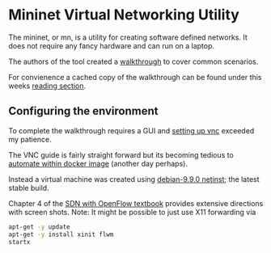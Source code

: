 # Mininet Virtual Networking Utility

The mininet, or mn, is a utility for creating software defined networks. It does not require any fancy hardware and can run on a laptop.

The authors of the tool created a [walkthrough](http://mininet.org/walkthrough/#part-1-everyday-mininet-usage) to cover common scenarios.

For convienence a cached copy of the walkthrough can be found under this weeks [reading section](../Readings/Mininet_Walkthrough.pdf).

## Configuring the environment

To complete the walkthrough requires a GUI and [setting up vnc](https://linoxide.com/debian/configure-vnc-server-debian-9-stretch/) exceeded my patience.

The VNC guide is fairly straight forward but its becoming tedious to [automate within docker image](Dockerfile) (another day perhaps).

Instead a virtual machine was created using [debian-9.9.0 netinst](https://saimei.ftp.acc.umu.se/debian-cd/current/amd64/iso-cd/debian-9.9.0-amd64-netinst.iso); the latest stable build.

Chapter 4 of the [SDN with OpenFlow textbook](SDN_OpenFlow.md) provides extensive directions with screen shots.
Note: It might be possible to just use X11 forwarding via

```bash
apt-get -y update
apt-get -y install xinit flwm
startx
```
